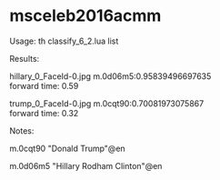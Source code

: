 # msceleb2016acmm



Usage:
th classify_6_2.lua list


Results:

hillary_0_FaceId-0.jpg m.0d06m5:0.95839496697635	
forward time: 0.59
	
trump_0_FaceId-0.jpg m.0cqt90:0.70081973075867	
forward time: 0.32	




Notes:

m.0cqt90	"Donald Trump"@en

m.0d06m5	"Hillary Rodham Clinton"@en
